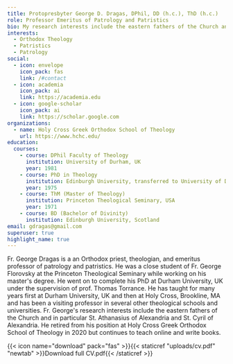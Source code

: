 ```yaml
---
title: Protopresbyter George D. Dragas, DPhil, DD (h.c.), ThD (h.c.)
role: Professor Emeritus of Patrology and Patristics
bio: My research interests include the eastern fathers of the Church and in particular St. Athanasius of Alexandria and St. Cyril of Alexandria
interests:
  - Orthodox Theology
  - Patristics
  - Patrology
social:
  - icon: envelope
    icon_pack: fas
    link: /#contact
  - icon: academia
    icon_pack: ai
    link: https://academia.edu
  - icon: google-scholar
    icon_pack: ai
    link: https://scholar.google.com
organizations:
  - name: Holy Cross Greek Orthodox School of Theology
    url: https://www.hchc.edu/
education:
  courses:
    - course: DPhil Faculty of Theology
      institution: University of Durham, UK
      year: 1981
    - course: PhD in Theology
      institution: Edinburgh University, transferred to University of Durham, UK
      year: 1975
    - course: ThM (Master of Theology)
      institution: Princeton Theological Seminary, USA
      year: 1971
    - course: BD (Bachelor of Divinity)
      institution: Edinburgh University, Scotland
email: gdragas@gmail.com
superuser: true
highlight_name: true
---
```

Fr. George Dragas is a an Orthodox priest, theologian, and emeritus professor of patrology and patristics. He was a close student of Fr. George Florovsky at the Princeton Theological Seminary while working on his master's degree. He went on to complete his PhD at Durham University, UK under the supervision of prof. Thomas Torrance. He has taught for many years first at Durham University, UK and then at Holy Cross, Brookline, MA and has been a visiting professor in several other theological schools and universities. Fr. George's  research interests include the eastern fathers of the Church and in particular St. Athanasius of Alexandria and St. Cyril of Alexandria. He retired from his position at Holy Cross Greek Orthodox School of Theology in 2020 but continues to teach online and write books.

{{< icon name="download" pack="fas" >}}{{< staticref "uploads/cv.pdf" "newtab" >}}Download full CV.pdf{{< /staticref >}}